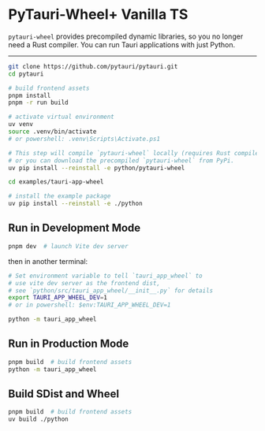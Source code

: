 # PyTauri-Wheel+ Vanilla TS

`pytauri-wheel` provides precompiled dynamic libraries, so you no longer need a Rust compiler. You can run Tauri applications with just Python.

---

```bash
git clone https://github.com/pytauri/pytauri.git
cd pytauri

# build frontend assets
pnpm install
pnpm -r run build

# activate virtual environment
uv venv
source .venv/bin/activate
# or powershell: .venv\Scripts\Activate.ps1

# This step will compile `pytauri-wheel` locally (requires Rust compiler),
# or you can download the precompiled `pytauri-wheel` from PyPi.
uv pip install --reinstall -e python/pytauri-wheel

cd examples/tauri-app-wheel

# install the example package
uv pip install --reinstall -e ./python
```

## Run in Development Mode

```bash
pnpm dev  # launch Vite dev server
```

then in another terminal:

```bash
# Set environment variable to tell `tauri_app_wheel` to
# use vite dev server as the frontend dist,
# see `python/src/tauri_app_wheel/__init__.py` for details
export TAURI_APP_WHEEL_DEV=1
# or in powershell: $env:TAURI_APP_WHEEL_DEV=1

python -m tauri_app_wheel
```

## Run in Production Mode

```bash
pnpm build  # build frontend assets
python -m tauri_app_wheel
```

## Build SDist and Wheel

```bash
pnpm build  # build frontend assets
uv build ./python
```
